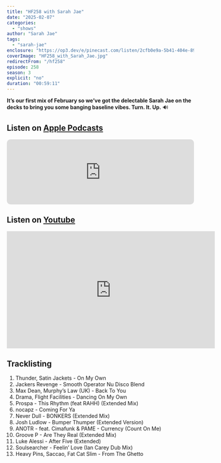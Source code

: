 ```yaml
---
title: "HF258 with Sarah Jae"
date: "2025-02-07"
categories:
  - "shows"
author: "Sarah Jae"
tags:
  - "sarah-jae"
enclosure: "https://op3.dev/e/pinecast.com/listen/2cfb0e9a-5b41-404e-8986-5838e16cf976.mp3?source=rss&ext=asset.mp3 56995715 audio/mpeg"
coverImage: "HF258_with_Sarah_Jae.jpg"
redirectFrom: "/hf258"
episode: 258
season: 3
explicit: "no"
duration: "00:59:11"
---
```


**It’s our first mix of February so we’ve got the delectable Sarah Jae on the decks to bring you some banging baseline vibes. Turn. It. Up.** 🔊

## Listen on [Apple Podcasts](https://podcasts.apple.com/gb/podcast/hf258-with-sarah-jae-7-feb-2025/id355833875?i=1000689855785)

<iframe allow="autoplay *; encrypted-media *; fullscreen *; clipboard-write" frameborder="0" height="175" style="width:100%;max-width:660px;overflow:hidden;border-radius:10px;" sandbox="allow-forms allow-popups allow-same-origin allow-scripts allow-storage-access-by-user-activation allow-top-navigation-by-user-activation" src="https://embed.podcasts.apple.com/gb/podcast/hf258-with-sarah-jae-7-feb-2025/id355833875?i=1000689855785"></iframe>

## Listen on [Youtube](https://youtu.be/0xVMs1ky3JI?si=FE3H_cusGGH4ZeJZ)

<iframe width="560" height="315" src="https://www.youtube.com/embed/0xVMs1ky3JI?si=FE3H_cusGGH4ZeJZ" title="YouTube video player" frameborder="0" allow="accelerometer; autoplay; clipboard-write; encrypted-media; gyroscope; picture-in-picture; web-share" referrerpolicy="strict-origin-when-cross-origin" allowfullscreen></iframe>

## Tracklisting

1. Thunder, Satin Jackets - On My Own
2. Jackers Revenge - Smooth Operator Nu Disco Blend
3. Max Dean, Murphy’s Law (UK) - Back To You
4. Drama, Flight Facilities - Dancing On My Own
5. Prospa - This Rhythm (feat RAHH) (Extended Mix)
6. nocapz - Coming For Ya
7. Never Dull - BONKERS (Extended Mix)
8. Josh Ludlow - Bumper Thumper (Extended Version)
9. ANOTR - feat. Cimafunk & PAME - Currency (Count On Me)
10. Groove P - Are They Real (Extended Mix)
11. Luke Alessi - After Five (Extended)
12. Soulsearcher - Feelin’ Love (Ian Carey Dub Mix)
13. Heavy Pins, Saccao, Fat Cat Slim - From The Ghetto

